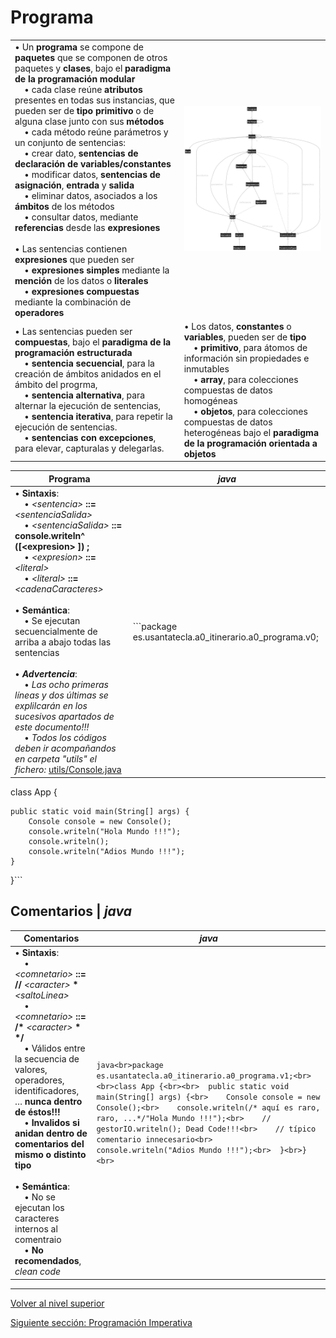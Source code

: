 # Programa


| | |
|---|---|
| • Un **programa** se compone de **paquetes** que se componen de otros paquetes y **clases**, bajo el **paradigma de la programación modular**<br>&nbsp;&nbsp;&nbsp;&nbsp;• cada clase reúne **atributos** presentes en todas sus instancias, que pueden ser de **tipo primitivo** o de alguna clase junto con sus **métodos**<br>&nbsp;&nbsp;&nbsp;&nbsp;• cada método reúne parámetros y un conjunto de sentencias:<br>&nbsp;&nbsp;&nbsp;&nbsp;• crear dato, **sentencias de declaración de variables/constantes**<br>&nbsp;&nbsp;&nbsp;&nbsp;• modificar datos, **sentencias de asignación**, **entrada** y **salida**<br>&nbsp;&nbsp;&nbsp;&nbsp;• eliminar datos, asociados a los **ámbitos** de los métodos<br>&nbsp;&nbsp;&nbsp;&nbsp;• consultar datos, mediante **referencias** desde las **expresiones**<br><br>• Las sentencias contienen **expresiones** que pueden ser<br>&nbsp;&nbsp;&nbsp;&nbsp;• **expresiones simples** mediante la **mención** de los datos o **literales**<br>&nbsp;&nbsp;&nbsp;&nbsp;• **expresiones compuestas** mediante la combinación de **operadores** | ![como](images/como.svg) |
| • Las sentencias pueden ser **compuestas**, bajo el **paradigma de la programación estructurada**<br>&nbsp;&nbsp;&nbsp;&nbsp;• **sentencia secuencial**, para la creación de ámbitos anidados en el ámbito del progrma,<br>&nbsp;&nbsp;&nbsp;&nbsp;• **sentencia alternativa**, para alternar la ejecución de sentencias,<br>&nbsp;&nbsp;&nbsp;&nbsp;• **sentencia iterativa**, para repetir la ejecución de sentencias.<br>&nbsp;&nbsp;&nbsp;&nbsp;• **sentencias con excepciones**, para elevar, capturalas y delegarlas. | • Los datos, **constantes** o **variables**, pueden ser de **tipo**<br>&nbsp;&nbsp;&nbsp;&nbsp;• **primitivo**, para átomos de información sin propiedades e inmutables<br>&nbsp;&nbsp;&nbsp;&nbsp;• **array**, para colecciones compuestas de datos homogéneas<br>&nbsp;&nbsp;&nbsp;&nbsp;• **objetos**, para colecciones compuestas de datos heterogéneas bajo el **paradigma de la programación orientada a objetos** |



| **Programa** | ***java*** |
|---|---|
| • **Sintaxis**:<br>&nbsp;&nbsp;&nbsp;&nbsp;• *\<sentencia\>* **::=** *\<sentenciaSalida\>*<br>&nbsp;&nbsp;&nbsp;&nbsp;• *\<sentenciaSalida\>* **::=** **console.writeln^** **([<expresion\> ])** **;**<br>&nbsp;&nbsp;&nbsp;&nbsp;• *\<expresion\>* **::=** *\<literal\>*<br>&nbsp;&nbsp;&nbsp;&nbsp;• *\<literal\>* **::=** *\<cadenaCaracteres\>*<br><br>• **Semántica**:<br>&nbsp;&nbsp;&nbsp;&nbsp;• Se ejecutan secuencialmente de arriba a abajo todas las sentencias<br><br>• ***Advertencia***:<br>&nbsp;&nbsp;&nbsp;&nbsp;• *Las ocho primeras líneas y dos últimas se explilcarán en los sucesivos apartados de este documento!!!*<br>&nbsp;&nbsp;&nbsp;&nbsp;• *Todos los códigos deben ir acompañandos en carpeta "utils" el fichero:* [utils/Console.java](https://github.com/USantaTecla-tech-java/src/blob/main/src/main/java/es/usantatecla/utils/Console.java) | ```package es.usantatecla.a0_itinerario.a0_programa.v0;

class App {
    
    public static void main(String[] args) {
        Console console = new Console();
        console.writeln("Hola Mundo !!!");
        console.writeln();
        console.writeln("Adios Mundo !!!");
    }
}```

## **Comentarios** | ***java***

| **Comentarios** | ***java*** |
|---|---|
| • **Sintaxis**:<br>&nbsp;&nbsp;&nbsp;&nbsp;• *\<comnetario\>* **::=** **//** *\<caracter\>* **\*** *\<saltoLinea\>*<br>&nbsp;&nbsp;&nbsp;&nbsp;• *\<comnetario\>* **::=** **/\*** *\<caracter\>* **\*** **\*/**<br>&nbsp;&nbsp;&nbsp;&nbsp;• Válidos entre la secuencia de valores, operadores, identificadores, …​ **nunca dentro de éstos!!!**<br>&nbsp;&nbsp;&nbsp;&nbsp;• **Invalidos si anidan dentro de comentarios del mismo o distinto tipo**<br><br>• **Semántica**:<br>&nbsp;&nbsp;&nbsp;&nbsp;• No se ejecutan los caracteres internos al comentraio<br>&nbsp;&nbsp;&nbsp;&nbsp;• **No recomendados**, *clean code* | ```java<br>package es.usantatecla.a0_itinerario.a0_programa.v1;<br><br>class App {<br><br>  public static void main(String[] args) {<br>    Console console = new Console();<br>    console.writeln(/* aquí es raro, raro, ...*/"Hola Mundo !!!");<br>    // gestorIO.writeln(); Dead Code!!!<br>    // típico comentario innecesario<br>    console.writeln("Adios Mundo !!!");<br>  }<br>}<br>``` |

---

[Volver al nivel superior](../README.md)

[Siguiente sección: Programación Imperativa](../u2imperativeProgramming/README.md)
